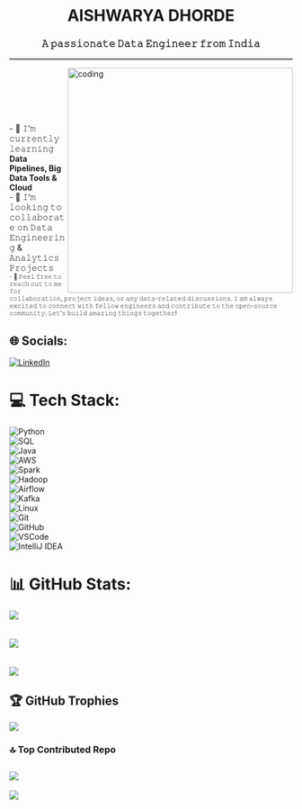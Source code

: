 <h1 align="center">AISHWARYA DHORDE</h1>
<h3 align="center">𝙰 𝚙𝚊𝚜𝚜𝚒𝚘𝚗𝚊𝚝𝚎 𝙳𝚊𝚝𝚊 𝙴𝚗𝚐𝚒𝚗𝚎𝚎𝚛 𝚏𝚛𝚘𝚖 𝙸𝚗𝚍𝚒𝚊</h3>

<hr style="height:3px;border-width:0;color:white;background-color:gray">

<img align="right" alt="coding" width="400" src="https://miro.medium.com/v2/0*wLIZOPzk0uC9WjlD.gif"><br><br><br><br><br>

<p align="centre"> 
- 🌱 𝙸’𝚖 𝚌𝚞𝚛𝚛𝚎𝚗𝚝𝚕𝚢 𝚕𝚎𝚊𝚛𝚗𝚒𝚗𝚐 <b> Data Pipelines, Big Data Tools & Cloud </b>  
<br> 
- 👯 𝙸’𝚖 𝚕𝚘𝚘𝚔𝚒𝚗𝚐 𝚝𝚘 𝚌𝚘𝚕𝚕𝚊𝚋𝚘𝚛𝚊𝚝𝚎 𝚘𝚗 𝙳𝚊𝚝𝚊 𝙴𝚗𝚐𝚒𝚗𝚎𝚎𝚛𝚒𝚗𝚐 & 𝙰𝚗𝚊𝚕𝚢𝚝𝚒𝚌𝚜 𝙿𝚛𝚘𝚓𝚎𝚌𝚝𝚜  
<br> 
<font size="1"> 
- 🎫️ 𝙵𝚎𝚎𝚕 𝚏𝚛𝚎𝚎 𝚝𝚘 𝚛𝚎𝚊𝚌𝚑 𝚘𝚞𝚝 𝚝𝚘 𝚖𝚎 𝚏𝚘𝚛 𝚌𝚘𝚕𝚕𝚊𝚋𝚘𝚛𝚊𝚝𝚒𝚘𝚗, 𝚙𝚛𝚘𝚓𝚎𝚌𝚝 𝚒𝚍𝚎𝚊𝚜, 𝚘𝚛 𝚊𝚗𝚢 𝚍𝚊𝚝𝚊-𝚛𝚎𝚕𝚊𝚝𝚎𝚍 𝚍𝚒𝚜𝚌𝚞𝚜𝚜𝚒𝚘𝚗𝚜.  
𝙸 𝚊𝚖 𝚊𝚕𝚠𝚊𝚢𝚜 𝚎𝚡𝚌𝚒𝚝𝚎𝚍 𝚝𝚘 𝚌𝚘𝚗𝚗𝚎𝚌𝚝 𝚠𝚒𝚝𝚑 𝚏𝚎𝚕𝚕𝚘𝚠 𝚎𝚗𝚐𝚒𝚗𝚎𝚎𝚛𝚜 𝚊𝚗𝚍 𝚌𝚘𝚗𝚝𝚛𝚒𝚋𝚞𝚝𝚎 𝚝𝚘 𝚝𝚑𝚎 𝚘𝚙𝚎𝚗-𝚜𝚘𝚞𝚛𝚌𝚎 𝚌𝚘𝚖𝚖𝚞𝚗𝚒𝚝𝚢.  
𝙻𝚎𝚝'𝚜 𝚋𝚞𝚒𝚕𝚍 𝚊𝚖𝚊𝚣𝚒𝚗𝚐 𝚝𝚑𝚒𝚗𝚐𝚜 𝚝𝚘𝚐𝚎𝚝𝚑𝚎𝚛!  
</font> 
<br> 

## 🌐 Socials:
[![LinkedIn](https://img.shields.io/badge/LinkedIn-%230077B5.svg?logo=linkedin&logoColor=white)](https://www.linkedin.com/in/aishwarya-dhorde-309a70240?lipi=urn%3Ali%3Apage%3Ad_flagship3_profile_view_base_contact_details%3BRVPyCogAQoG917gtG1zang%3D%3D)

# 💻 Tech Stack:

![Python](https://img.shields.io/badge/python-3670A0?style=flat&logo=python&logoColor=ffdd54)  
![SQL](https://img.shields.io/badge/sql-%2300599C.svg?style=flat&logo=postgresql&logoColor=white)  
![Java](https://img.shields.io/badge/java-557C94?style=flat&logo=java&logoColor=white)  
![AWS](https://img.shields.io/badge/AWS-%23FF9900.svg?style=flat&logo=amazonaws&logoColor=white)  
![Spark](https://img.shields.io/badge/Apache_Spark-E25A1C?style=flat&logo=apachespark&logoColor=white)  
![Hadoop](https://img.shields.io/badge/Hadoop-66CCFF?style=flat&logo=apachehadoop&logoColor=black)  
![Airflow](https://img.shields.io/badge/Airflow-017CEE?style=flat&logo=apacheairflow&logoColor=white)  
![Kafka](https://img.shields.io/badge/Kafka-000000?style=flat&logo=apachekafka&logoColor=white)  
![Linux](https://img.shields.io/badge/Linux-FCC624?style=flat&logo=linux&logoColor=black)  
![Git](https://img.shields.io/badge/GIT-E44C30?style=flat&logo=git&logoColor=white)  
![GitHub](https://img.shields.io/badge/GitHub-%23121011.svg?style=flat&logo=github&logoColor=white)  
![VSCode](https://img.shields.io/badge/VSCode-007ACC?style=flat&logo=visualstudiocode&logoColor=white)  
![IntelliJ IDEA](https://img.shields.io/badge/IntelliJIDEA-000000.svg?&style=flat&logo=intellijidea&logoColor=white)  


# 📊 GitHub Stats:
![](https://github-readme-stats.vercel.app/api?username=adhorde20&theme=omni&hide_border=false&include_all_commits=false&count_private=true)<br/><br/>  
![](https://github-readme-streak-stats.herokuapp.com/?user=adhorde20&theme=omni&hide_border=false)<br/><br/>  
![](https://github-readme-stats.vercel.app/api/top-langs/?username=adhorde20&theme=omni&hide_border=false&include_all_commits=false&count_private=true&layout=compact)  

## 🏆 GitHub Trophies
![](https://github-profile-trophy.vercel.app/?username=adhorde20&theme=radical&no-frame=false&no-bg=false&margin-w=4)  

### 🔝 Top Contributed Repo
![](https://github-contributor-stats.vercel.app/api?username=adhorde20&limit=5&theme=dark&combine_all_yearly_contributions=true)  
---
[![](https://visitcount.itsvg.in/api?id=adhorde20&icon=0&color=0)](https://visitcount.itsvg.in)
